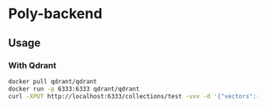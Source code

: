 # Poly-backend

## Usage

### With Qdrant

```sh
docker pull qdrant/qdrant
docker run -p 6333:6333 qdrant/qdrant
curl -XPUT http://localhost:6333/collections/test -vvv -d '{"vectors":{"size":3200,"distance":"Cosine"}}' -H "Content-type: application/json"
```
